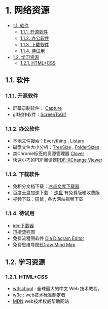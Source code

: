 # 1. 网络资源

<!-- @import "[TOC]" {cmd="toc" depthFrom=2 depthTo=6 orderedList=false} -->

<!-- code_chunk_output -->

- [1.1. 软件](#11-软件)
  - [1.1.1. 开源软件](#111-开源软件)
  - [1.1.2. 办公软件](#112-办公软件)
  - [1.1.3. 下载软件](#113-下载软件)
  - [1.1.4. 待试用](#114-待试用)
- [1.2. 学习资源](#12-学习资源)
  - [1.2.1. HTML+CSS](#121-htmlcss)

<!-- /code_chunk_output -->


## 1.1. 软件


### 1.1.1. 开源软件

- 屏幕录制软件： [Capture](https://github.com/mjx198328/Capture) 
- gif制作软件：[ScreenToGif](https://github.com/NickeManarin/ScreenToGif/)

### 1.1.2. 办公软件

- 本地文件搜索：[Everything](https://www.cnblogs.com/EltonLiang/p/6200754.html) , [Listary](https://www.cnblogs.com/EltonLiang/p/6242033.html)
- 磁盘文件大小分析：[TreeSize](https://treesize.en.softonic.com/) , [FolderSizes](http://www.ouyaoxiazai.com/soft/stgj/45/28681.html)
- 类Chrome标签的资源管理器 [Clover](http://cn.ejie.me/) 
- 快速小巧的PDF阅读器[PDF-XChange Viewer](https://pdf-xchange-viewer.en.softonic.com/)

### 1.1.3. 下载软件

- 免积分文档下载：[冰点文库下载器](http://www.sohu.com/a/238042483_100049096)
- 百度云盘加速下载 ：[速盘](https://www.speedpan.com/) 有免费版和收费版
- 视频下载：[硕鼠](http://www.flvcd.com/) , 各大网站视频下载

### 1.1.4. 待试用

- [idm下载器](http://www.sohu.com/a/238042483_100049096)
- [迅捷流程图](https://www.shipinzhuanhuan.cn/liuchengtu3/?utm_source=baidu-4&utm_medium=cpc&utm_campaign=8-%E6%B5%81%E7%A8%8B%E5%9B%BE%E5%88%B6%E4%BD%9C%E8%BD%AF%E4%BB%B6&utm_term=%E6%B5%81%E7%A8%8B%E5%9B%BE%E5%88%B6%E4%BD%9C)
- 免费流程图软件 [Dia Diagram Editor](https://sourceforge.net/projects/dia-installer/)
- 免费思维导图[EDraw Mind Map](https://www.edrawsoft.com/freemind.php)

## 1.2. 学习资源

### 1.2.1. HTML+CSS

- [w3school](https://www.w3school.com.cn/) : 全球最大的中文 Web 技术教程。
- [w3c](https://www.w3.org/) : web技术标准制定者
- [MDN](https://developer.mozilla.org/zh-CN/):web技术权威帮助网站
